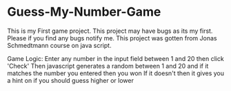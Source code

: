 # Guess-My-Number-Game
This is my First game project. This project may have bugs as its my first. Please if you find any bugs notify me.
This project was gotten from Jonas Schmedtmann course on java script.

Game Logic:
Enter any number in the input field between 1 and 20 then click 'Check'
Then javascript generates a random between 1 and 20 and if it matches the number you entered then you won
If it doesn't then it gives you a hint on if you should guess higher or lower


